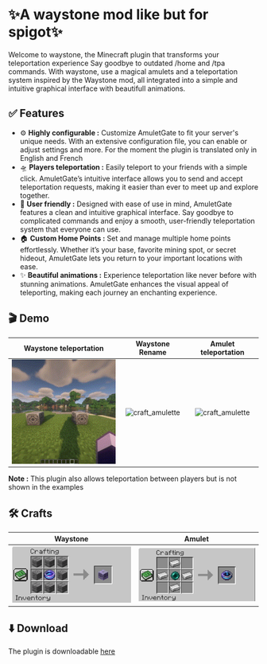 # ✨A waystone mod like but for spigot✨
Welcome to waystone, the Minecraft plugin that transforms your teleportation experience Say goodbye to outdated /home and /tpa commands. With waystone, use a magical amulets and a teleportation system inspired by the Waystone mod, all integrated into a simple and intuitive graphical interface with beautifull animations.


## ✅ Features

- ⚙️ __Highly configurable :__ Customize AmuletGate to fit your server's unique needs. With an extensive configuration file, you can enable or adjust settings and more. For the moment the plugin is translated only in English and French
- 🛸 __Players teleportation :__ Easily teleport to your friends with a simple click. AmuletGate’s intuitive interface allows you to send and accept teleportation requests, making it easier than ever to meet up and explore together.
- 👋 __User friendly :__ Designed with ease of use in mind, AmuletGate features a clean and intuitive graphical interface. Say goodbye to complicated commands and enjoy a smooth, user-friendly teleportation system that everyone can use.
- 🏠 __Custom Home Points :__ Set and manage multiple home points effortlessly. Whether it’s your base, favorite mining spot, or secret hideout, AmuletGate lets you return to your important locations with ease.
- ✨ __Beautiful animations :__ Experience teleportation like never before with stunning animations. AmuletGate enhances the visual appeal of teleporting, making each journey an enchanting experience.


## 🎬 Demo




| Waystone teleportation | Waystone Rename | Amulet teleportation
| :--:  | :--: | :--: |
|![craft_waystone](readmeAssets/example_animation.gif)|![craft_amulette](readmeAssets/example_rename.gif)| ![craft_amulette](readmeAssets/example_teleportation.gif)

__Note :__ This plugin also allows teleportation between players but is not shown in the examples
## 🛠️ Crafts
| Waystone      |  Amulet |
| :--:  | :--: |
|![craft_waystone](readmeAssets/waystone_craft.png)|![craft_amulette](readmeAssets/amulette_craft.png)|



## ⬇️ Download
The plugin is downloadable [here](https://github.com/thibault0712/waystone/releases/tag/Release)


